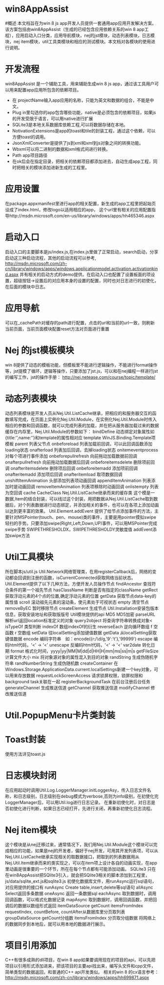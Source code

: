 win8AppAssist
=============
#概述
本文档旨在为win 8 js app开发人员提供一套通用app应用开发解决方案。该方案包括由win8AppAssist（生成的已经包含应用依赖关系的win 8 app工程），应用启动入口分类，应用导航模块，nej的jst模块，动态列表模块，日志模块，nej item模块，util工具类模块和相应的测试模块。本文档对各模块的使用进行说明。
#	开发流程
win8AppAssist
是一个辅助工具，用来辅助生成win 8 js app，通过该工具用户可以用来配置app应用所包含的依赖项目。
 
* 在 projectName输入app应用的名称，只能为英文和数据的组合，不能是中文。
* Plug in里勾选你的app包含哪些功能，native是必须包含的依赖项目，如果js的开发受限于语言，可以用native进行扩展
* SQLite3是本地关系数据库依赖工程,可以将数据存储在本地。
* NotivationExtensions是app的toast和tile的封装工程，通过这个依赖，可以方便toast的调用。
* JsonXmlConverter是提供了js到xml和xml到js对象之间的转换功能。
* Wbxml可以将二进制的数据和xml格式间进行转换。
* Path app项目路径
* 在ok后会在指定目录，把相关的依赖项目都添加进去，自动生成app工程，同时把相关的模块添加进新生成的工程里。


# 应用设置
在package.appxmanifest里进行app的相关配置，新生成的app工程里把起始页设成了index.html，修改logo以适用相应的app， 这个url里有相关的应用配置指导http://msdn.microsoft.com/en-us/library/windows/apps/hh465346.aspx

# 启动入口
启动入口的主要脚本是js/index.js,在index.js里做了正常启动，search启动，分享启动这三种启动流程，其他的启动流程可以参考, http://msdn.microsoft.com/zh-cn/library/windows/apps/windows.applicationmodel.activation.activationkind.aspx 并有相关的启动方式的demo提供。在启动入口也配置了设置板面的项设置，超级按钮->设置后的对应用本身的设置的配置，同时也对日志进行的初使化，在后面的模块中日志。
#	应用导航
可以在_cachePath对缓存的path进行配置，点击的url和当前的url一致，则刷新当前页面，当前页面模块配置reset方法对页面进行重置
#	Nej 的jst模板模块
win 8提供了动态的模板功能，但模板里不能进行逻辑操作，不能进行format操作等，jst提模了循环，逻辑等操作，只要添加了jst.js，可以和在nej编程一样进行jst的编写工作，jst的操作手册：
http://nej.netease.com/course/topic/template/
#	动态列表模块
动态列表模块是开发人员从Nej.Util.ListCache继承，把相应的和服务器交互的函数填写完成，在页面上实例化Nej.Util.Module，在实例化Nej.Util.Module时传入相应的参数和回调函数，就可以完成列表的加载，并在把从服务器加载过来的数据缓存在内存里，Nej.Util.Module的参数如下：
bindDefine	动态绑定对象属性如{title:’’,name:’’}和template的属性相对应
template	WinJS.Binding.Template项模板
parent	列表父节点
onbeforeload	列表加载前回调，可以此回调函数添加loading状态
onafterload	列表加后回调，去掉loading状态
onitemeventprocess	对每个项进行事件添加
onbeforepullrefresh	向前拖动加载数据前回调
onafterpullrefresh	向前拖动加载数据后回调
onbeforeitemsdelete	删除项前回调
onafteritemsdelete	删除项后回调
onbeforeitemadd	添加项前回调
onafteritemadd	添加项后回调
onafteritemload	取项数据回调
unshiftItemAnimation	头部添加列表项动画回调
appendItemAnimation	列表添加时是动画回调
removeItemAnimation	列表项移除时动画回调
onlistempty	列表为空回调
cache	CacheClass Nej.Util.ListCache继承而来的缓存类
这个模是一数据,Item的结合封装，可以线过这个封装，用把数据从Nej.Util.ListCache取到数据后，对个列表数据进行动态绑定，并添加相关的事件，也可以在各项上添加动画以达到更丰富的效果。
Util.Element.addEvent
提供了给节点添加事件的方法，主要针对MSPointer(touch、pen、mouse)类的事件，主要是用pointer摸拟swipe轻扫的手势。只要添加swipe(Right,Left,Down,UP)事件，可以用MSPointer完成swipe手势
SWIPETHRESHOLDX，SWIPETHRESHOLDY灵敏度值
addEvent添加swipe方法

# Util工具模块
所在脚本js/util.js
Util.Network网络管理类，在用registerCallback后，网络的变动都会回调到注册的函数，isCurrentConnected获取网络当前状态。
Util.Element提供了以下几种方法，方便开发人员操作节点
findAncestor	查找符合条件的第一个祖先节点
hasClassName	判断是否有指定的className
getRect	获取浮动元素的4个点的位置,确定浮动元素的位置
getData	获取节点data-key的属性值
scroll	滚动祖先元素的滚动条，使元素处于可视状态
empty	清空节点
removeByEC	暂时移除节点
createElement	生成节点
Util.Installation安装包版本信息，获取安装地址和获取版版号
Util模块提供的api
MD5	MD5加密
parseURL	解析url返回location标准定义的对象
query2object	将查询字符串转换成对象<
isTypeOf	类型判断
indexOf	数组indexOf的衍生
reverseEach	逆向循环数组
f	空函数
r	空数组
setData	往localSetting添加键值数据
getData	从localSetting获取键值数据
encode	编码字符串　如：encode({r:/\d/g,'9':'t'},'99999')
escape	编码html代码，'<' -> '&lt;'
unescape	反编码html代码，'&lt;' -> '<'
var2date	转化日期
format	格式化时间，yyyy|yy|MM|M|dd|d|HH|H|mm|ms|ss|m|s
getFileSize	计算文件大小
mix	将对象源对象的属性混入到目的对象
randString	生成伪随机字符串
randNumberString	生成伪随机数
createContainer	在Windows.Storage.ApplicationData.current.localSettings新建一个key对象，可以用来存放数据
requestLockScreenAccess	请求锁屏权限，锁屏权限和background task关联在一起
registerBackgroundTask	在前台注册后台任务
generateChannel	生成推送信道
getChannel	获取推送信道
modifyChannel	修改推送信道

# Util.PopupMenu卡片类封装

# Toast封装
使用方法详见toast.js


# 日志模块封闭
在应用起动时调用Util.Log.LoggerManager.initLoggerAsy，传入日志文件名称，和日志级别，日志级别在debug模式为verbose,否则为info级别，在初使化完LoggerManager后，可以用Util.log进行日志记录。
在重新初使化时，对日志是否初使化进行判断，如果日志已经打开，先进行关闭，再重新初使化日志流程。

# Nej item模块
这个模块是从nej迁移过来，通常情况下，我们用Nej.Util.Module这个模块可以完成相应的功能，如果是nej的开发者，偏好于nej开发，可用其开发列表项，可以从Nej.Util.ListCache继承实现相关的取数据接口，把取到的列表数据用从Nej.Util.Item继承而来的类实现之，可以在item项上设计各自的动画实现，在app里动画是很重要的一个环节，所在在每个节点都有可能添加动画。
SQLite3
只在在win8AppAssist把SQlite3引入，就会把SQlite3相关的脚本添加到工程里，js/data/sqlite_ext.js和sqlite3.js
初使化数据库文件，用runAsync运行sql语句，对应用提供的接口有
runAsync	Create table,insert,delete等sql语句
allAsync	Select返回多条数据
oneAsync	返回一条数据sql
eachAsync	取到数据时，调用回调函数，可以格式化数据记录
mapAsync	取到数据时，调用回调函数，并把回调后的数据以数组形式返回
itemDataSource	getCount
itemsFromIndex requestIndex, countBefore, countAfter从数据库里分页取列表
groupDataSource	getCount分组数
itemsFromIndex
分页取分组数据
将网络上的数据同步到本地后，就可以用本地的数据进行展示。


# 项目引用添加
C++有很多成熟的dll项目，在win 8 app如果要调用现在的项目的api，可以先把项目以引用形式添加进来，把该项目的主要api找出来，编写头文件和cpp文件，简单类型的数据返回，和普通的C++ api开发类似。
相关的win 8 的cx语言参考：
http://msdn.microsoft.com/zh-cn/library/windows/apps/hh699871.aspx

